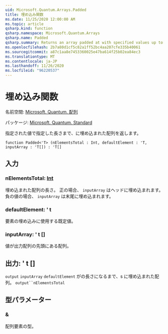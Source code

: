 ```yaml
---
uid: Microsoft.Quantum.Arrays.Padded
title: 埋め込み関数
ms.date: 11/25/2020 12:00:00 AM
ms.topic: article
qsharp.kind: function
qsharp.namespace: Microsoft.Quantum.Arrays
qsharp.name: Padded
qsharp.summary: Returns an array padded at with specified values up to a specified length.
ms.openlocfilehash: 2b7a80d1cf5c82a1ff52bc4aa207cfe335b40061
ms.sourcegitcommit: a87c1aa8e7453360025e47ba614f25b02ea84ec3
ms.translationtype: MT
ms.contentlocale: ja-JP
ms.lasthandoff: 11/26/2020
ms.locfileid: "96220537"
---
```

# <a name="padded-function"></a>埋め込み関数

名前空間: [Microsoft. Quantum. 配列](xref:Microsoft.Quantum.Arrays)

パッケージ: [Microsoft. Quantum. Standard](https://nuget.org/packages/Microsoft.Quantum.Standard)


指定された値で指定した長さまで、に埋め込まれた配列を返します。

```qsharp
function Padded<'T> (nElementsTotal : Int, defaultElement : 'T, inputArray : 'T[]) : 'T[]
```


## <a name="input"></a>入力

### <a name="nelementstotal--int"></a>nElementsTotal: [Int](xref:microsoft.quantum.lang-ref.int)

埋め込まれた配列の長さ。 正の場合、 `inputArray` はヘッドに埋め込まれます。 負の値の場合、 `inputArray` は末尾に埋め込まれます。


### <a name="defaultelement--t"></a>defaultElement: ' t

要素の埋め込みに使用する既定値。


### <a name="inputarray--t"></a>inputArray: ' t []

値が出力配列の先頭にある配列。



## <a name="output--t"></a>出力: ' t []

`output` `inputArray` `defaultElement` がの長さになるまで、s に埋め込まれた配列。 `output``nElementsTotal`

## <a name="type-parameters"></a>型パラメーター

### <a name="t"></a>&

配列要素の型。